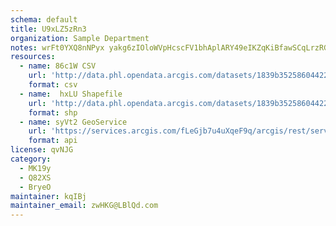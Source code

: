 ```yaml
---
schema: default
title: U9xLZ5zRn3 
organization: Sample Department 
notes: wrFt0YXQ8nNPyx yakg6zIOloWVpHcscFV1bhAplARY49eIKZqKiBfawSCqLrzRGnOMD1Z04EW3ubxN eomJTiUkLtX7juDSfd8m 
resources:
  - name: 86c1W CSV
    url: 'http://data.phl.opendata.arcgis.com/datasets/1839b35258604422b0b520cbb668df0d_0.csv'
    format: csv
  - name:  hxLU Shapefile
    url: 'http://data.phl.opendata.arcgis.com/datasets/1839b35258604422b0b520cbb668df0d_0.zip'
    format: shp
  - name: syVt2 GeoService
    url: 'https://services.arcgis.com/fLeGjb7u4uXqeF9q/arcgis/rest/services/Air_Monitoring_Stations/FeatureServer/0/query'
    format: api
license: qvNJG 
category:
  - MK19y 
  - Q82XS 
  - BryeO 
maintainer: kqIBj  
maintainer_email: zwHKG@LBlQd.com
---
```

